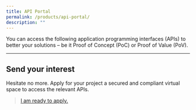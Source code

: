 ```yaml
---
title: API Portal
permalink: /products/api-portal/
description: ""
---
```

You can access the following application programming interfaces (APIs) to better your solutions – be it Proof of Concept (PoC) or Proof of Value (PoV).

---
## Send your interest
Hesitate no more. Apply for your project a secured and compliant virtual space to access the relevant APIs. 
>[I am ready to apply.](https://form.gov.sg/643cedbaa12b5c00120787a9)